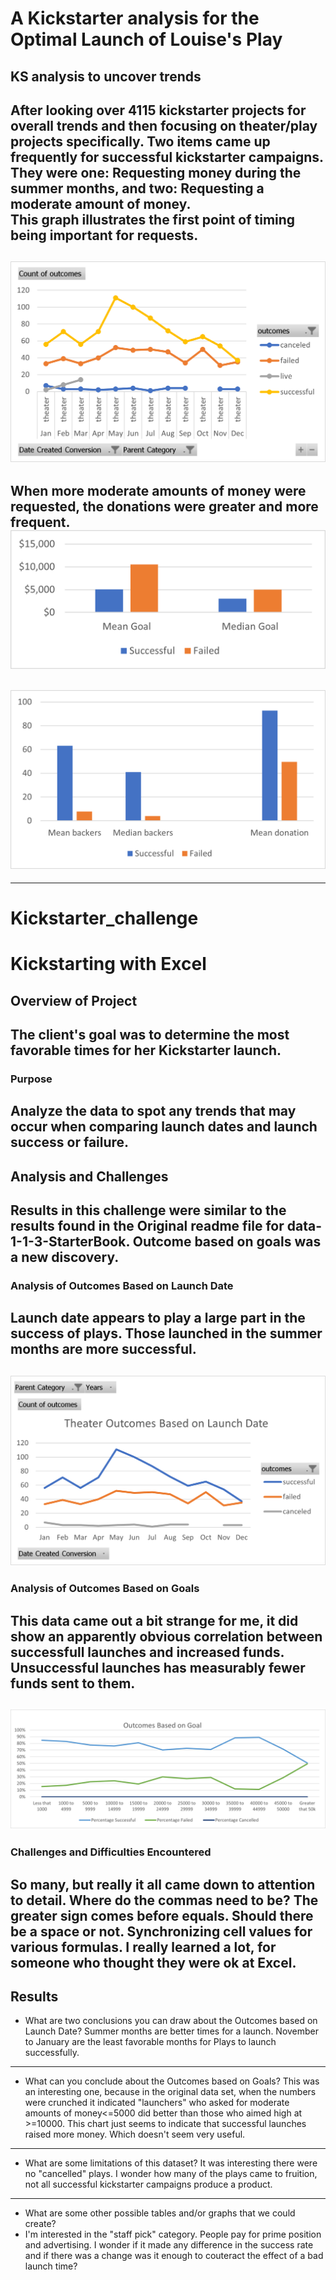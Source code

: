 # A Kickstarter analysis for the Optimal Launch of Louise's Play
KS analysis to uncover trends
---
After looking over 4115 kickstarter projects for overall trends and then focusing on theater/play projects specifically.  Two items came up frequently for successful kickstarter campaigns.  They were one: Requesting money during the summer months, and two: Requesting a moderate amount of money.  
This graph illustrates the first point of timing being important for requests.
---
![Monthly_Donations](kickstartmonth.png)
---
When more moderate amounts of money were requested, the donations were greater and more frequent.
![Goal_Setting](goalsetting.png)
---
![Backer_Numbers](backernumbers.png)
---
---
# Kickstarter_challenge
# Kickstarting with Excel

## Overview of Project
The client's goal was to determine the most favorable times for her Kickstarter launch.
---
### Purpose
Analyze the data to spot any trends that may occur when comparing launch dates and launch success or failure.
---
## Analysis and Challenges
Results in this challenge were similar to the results found in the Original readme file for data-1-1-3-StarterBook.  Outcome based on goals was a new discovery.
---
### Analysis of Outcomes Based on Launch Date
Launch date appears to play a large part in the success of plays.  Those launched in the summer months are more successful.
---
![Launch Data Analysis](Theater_Outcomes_vs_Launch.png)
---
### Analysis of Outcomes Based on Goals
This data came out a bit strange for me, it did show an apparently obvious correlation between successfull launches and increased funds.  Unsuccessful launches has measurably fewer funds sent to them.
---
![Outcomes Analysis](Outcome_vs_Goals.png)
---
### Challenges and Difficulties Encountered
So many, but really it all came down to attention to detail.  Where do the commas need to be?  The greater sign comes before equals.  Should there be a space or not.  Synchronizing cell values for various formulas.  I really learned a lot, for someone who thought they were ok at Excel.
---
## Results

- What are two conclusions you can draw about the Outcomes based on Launch Date?
Summer months are better times for a launch.  November to January are the least favorable months for Plays to launch successfully.
---
- What can you conclude about the Outcomes based on Goals?
This was an interesting one, because in the original data set, when the numbers were crunched it indicated "launchers" who asked for moderate amounts of money<=5000 did better than those who aimed high at >=10000.  This chart just seems to indicate that successful launches raised more money.  Which doesn't seem very useful.
---
- What are some limitations of this dataset?
It was interesting there were no "cancelled" plays.  I wonder how many of the plays came to fruition, not all successful kickstarter campaigns produce a product.  
---
- What are some other possible tables and/or graphs that we could create?
- I'm interested in the "staff pick" category.  People pay for prime position and advertising. I wonder if it made any difference in the success rate and if there was a change was it enough to couteract the effect of a bad launch time?
